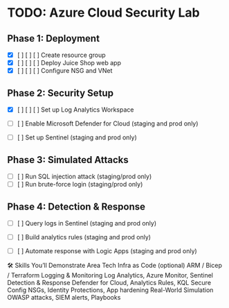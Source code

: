 # TODO: Azure Cloud Security Lab

## Phase 1: Deployment
- [X] [ ] [ ] [ ] Create resource group
- [X] [ ] [ ] [ ] Deploy Juice Shop web app
- [X] [ ] [ ] [ ] Configure NSG and VNet

## Phase 2: Security Setup
- [X] [ ] [ ] [ ] Set up Log Analytics Workspace 
- [ ] [ ] Enable Microsoft Defender for Cloud (staging and prod only)
- [ ] [ ] Set up Sentinel (staging and prod only)


## Phase 3: Simulated Attacks
- [ ] [ ] Run SQL injection attack (staging/prod only)
- [ ] [ ] Run brute-force login (staging/prod only)

## Phase 4: Detection & Response
- [ ] [ ] Query logs in Sentinel (staging and prod only)
- [ ] [ ] Build analytics rules (staging and prod only)
- [ ] [ ] Automate response with Logic Apps (staging and prod only)


🛠️ Skills You’ll Demonstrate
Area	Tech
Infra as Code (optional)	ARM / Bicep / Terraform
Logging & Monitoring	Log Analytics, Azure Monitor, Sentinel
Detection & Response	Defender for Cloud, Analytics Rules, KQL
Secure Config	NSGs, Identity Protections, App hardening
Real-World Simulation	OWASP attacks, SIEM alerts, Playbooks
